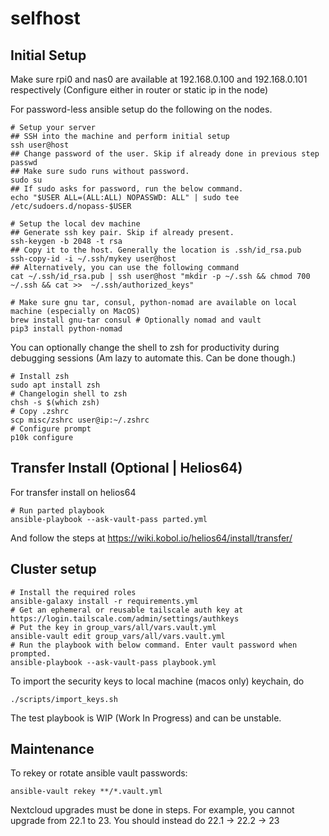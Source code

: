 # selfhost

## Initial Setup

Make sure rpi0 and nas0 are available at 192.168.0.100 and 192.168.0.101 respectively (Configure either in router or static ip in the node)

For password-less ansible setup do the following on the nodes.

```shell
# Setup your server
## SSH into the machine and perform initial setup
ssh user@host
## Change password of the user. Skip if already done in previous step
passwd
## Make sure sudo runs without password.
sudo su
## If sudo asks for password, run the below command.
echo "$USER ALL=(ALL:ALL) NOPASSWD: ALL" | sudo tee /etc/sudoers.d/nopass-$USER

# Setup the local dev machine
## Generate ssh key pair. Skip if already present.
ssh-keygen -b 2048 -t rsa
## Copy it to the host. Generally the location is .ssh/id_rsa.pub
ssh-copy-id -i ~/.ssh/mykey user@host
## Alternatively, you can use the following command
cat ~/.ssh/id_rsa.pub | ssh user@host "mkdir -p ~/.ssh && chmod 700 ~/.ssh && cat >>  ~/.ssh/authorized_keys"
```

```shell
# Make sure gnu tar, consul, python-nomad are available on local machine (especially on MacOS)
brew install gnu-tar consul # Optionally nomad and vault
pip3 install python-nomad
```

You can optionally change the shell to zsh for productivity during debugging sessions
(Am lazy to automate this. Can be done though.)
```
# Install zsh
sudo apt install zsh
# Changelogin shell to zsh
chsh -s $(which zsh)
# Copy .zshrc
scp misc/zshrc user@ip:~/.zshrc
# Configure prompt
p10k configure
```

## Transfer Install (Optional | Helios64)

For transfer install on helios64

```shell
# Run parted playbook
ansible-playbook --ask-vault-pass parted.yml
```

And follow the steps at https://wiki.kobol.io/helios64/install/transfer/

## Cluster setup

```shell
# Install the required roles
ansible-galaxy install -r requirements.yml
# Get an ephemeral or reusable tailscale auth key at https://login.tailscale.com/admin/settings/authkeys
# Put the key in group_vars/all/vars.vault.yml
ansible-vault edit group_vars/all/vars.vault.yml
# Run the playbook with below command. Enter vault password when prompted.
ansible-playbook --ask-vault-pass playbook.yml
```

To import the security keys to local machine (macos only) keychain, do
```
./scripts/import_keys.sh
```

The test playbook is WIP (Work In Progress) and can be unstable.

## Maintenance

To rekey or rotate ansible vault passwords:
```shell
ansible-vault rekey **/*.vault.yml
```

Nextcloud upgrades must be done in steps. For example, you cannot upgrade from 22.1 to 23.
You should instead do 22.1 -> 22.2 -> 23
